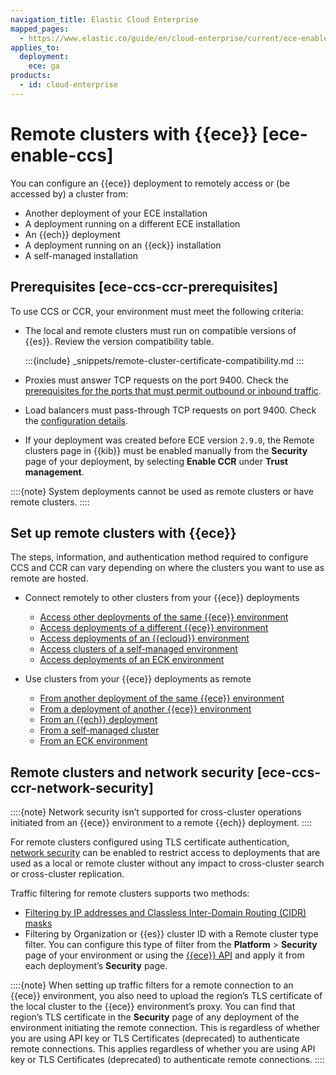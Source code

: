 ```yaml
---
navigation_title: Elastic Cloud Enterprise
mapped_pages:
  - https://www.elastic.co/guide/en/cloud-enterprise/current/ece-enable-ccs.html
applies_to:
  deployment:
    ece: ga
products:
  - id: cloud-enterprise
---
```


# Remote clusters with {{ece}} [ece-enable-ccs]

You can configure an {{ece}} deployment to remotely access or (be accessed by) a cluster from:

* Another deployment of your ECE installation
* A deployment running on a different ECE installation
* An {{ech}} deployment
* A deployment running on an {{eck}} installation
* A self-managed installation


## Prerequisites [ece-ccs-ccr-prerequisites]

To use CCS or CCR, your environment must meet the following criteria:

* The local and remote clusters must run on compatible versions of {{es}}. Review the version compatibility table.
  
  :::{include} _snippets/remote-cluster-certificate-compatibility.md
  :::
  
* Proxies must answer TCP requests on the port 9400. Check the [prerequisites for the ports that must permit outbound or inbound traffic](../deploy/cloud-enterprise/ece-networking-prereq.md).
* Load balancers must pass-through TCP requests on port 9400. Check the [configuration details](../deploy/cloud-enterprise/ece-load-balancers.md).
* If your deployment was created before ECE version `2.9.0`, the Remote clusters page in {{kib}} must be enabled manually from the **Security** page of your deployment, by selecting **Enable CCR** under **Trust management**.

::::{note}
System deployments cannot be used as remote clusters or have remote clusters.
::::

## Set up remote clusters with {{ece}}

The steps, information, and authentication method required to configure CCS and CCR can vary depending on where the clusters you want to use as remote are hosted.

* Connect remotely to other clusters from your {{ece}} deployments

    * [Access other deployments of the same {{ece}} environment](ece-remote-cluster-same-ece.md)
    * [Access deployments of a different {{ece}} environment](ece-remote-cluster-other-ece.md)
    * [Access deployments of an {{ecloud}} environment](ece-remote-cluster-ece-ess.md)
    * [Access clusters of a self-managed environment](ece-remote-cluster-self-managed.md)
    * [Access deployments of an ECK environment](ece-enable-ccs-for-eck.md)

* Use clusters from your {{ece}} deployments as remote

    * [From another deployment of the same {{ece}} environment](ece-remote-cluster-same-ece.md)
    * [From a deployment of another {{ece}} environment](ece-remote-cluster-other-ece.md)
    * [From an {{ech}} deployment](/deploy-manage/remote-clusters/ec-remote-cluster-ece.md)
    * [From a self-managed cluster](/deploy-manage/remote-clusters/remote-clusters-self-managed.md)
    * [From an ECK environment](ece-enable-ccs-for-eck.md)


## Remote clusters and network security [ece-ccs-ccr-network-security]

::::{note}
Network security isn’t supported for cross-cluster operations initiated from an {{ece}} environment to a remote {{ech}} deployment.
::::


For remote clusters configured using TLS certificate authentication, [network security](../security/network-security.md) can be enabled to restrict access to deployments that are used as a local or remote cluster without any impact to cross-cluster search or cross-cluster replication.

Traffic filtering for remote clusters supports two methods:

* [Filtering by IP addresses and Classless Inter-Domain Routing (CIDR) masks](../security/ip-filtering-ece.md)
* Filtering by Organization or {{es}} cluster ID with a Remote cluster type filter. You can configure this type of filter from the **Platform** > **Security** page of your environment or using the [{{ece}} API](https://www.elastic.co/docs/api/doc/cloud-enterprise) and apply it from each deployment’s **Security** page.

::::{note}
When setting up traffic filters for a remote connection to an {{ece}} environment, you also need to upload the region’s TLS certificate of the local cluster to the {{ece}} environment’s proxy. You can find that region’s TLS certificate in the **Security** page of any deployment of the environment initiating the remote connection. This is regardless of whether you are using API key or TLS Certificates (deprecated) to authenticate remote connections. This applies regardless of whether you are using API key or TLS Certificates (deprecated) to authenticate remote connections.
::::
